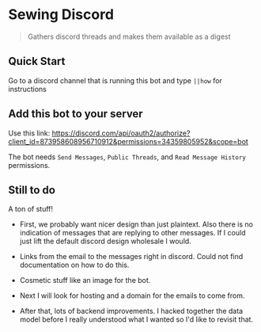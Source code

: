 # Sewing Discord
> Gathers discord threads and makes them available as a digest


## Quick Start

Go to a discord channel that is running this bot and type `||how` for instructions


## Add this bot to your server

Use this link:
https://discord.com/api/oauth2/authorize?client_id=873958608956710912&permissions=34359805952&scope=bot

The bot needs `Send Messages`, `Public Threads`, and `Read Message History` permissions.  

## Still to do

A ton of stuff!  

- First, we probably want nicer design than just plaintext.  Also there is no indication of messages that are replying to other messages.  If I could just lift the default discord design wholesale I would.

- Links from the email to the messages right in discord.  Could not find documentation on how to do this.

- Cosmetic stuff like an image for the bot.

- Next I will look for hosting and a domain for the emails to come from.  

- After that, lots of backend improvements.  I hacked together the data model before I really understood what I wanted so I'd like to revisit that.

